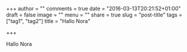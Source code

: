 +++
author = ""
comments = true
date = "2016-03-13T20:21:52+01:00"
draft = false
image = ""
menu = ""
share = true
slug = "post-title"
tags = ["tag1", "tag2"]
title = "Hallo Nora"

+++

Hallo Nora
